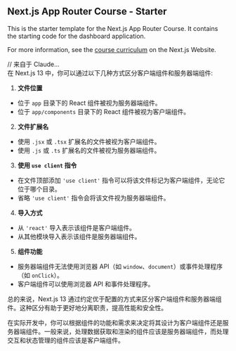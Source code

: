 ## Next.js App Router Course - Starter

This is the starter template for the Next.js App Router Course. It contains the starting code for the dashboard application.

For more information, see the [course curriculum](https://nextjs.org/learn) on the Next.js Website.


// 来自于 Claude...  
在 Next.js 13 中，你可以通过以下几种方式区分客户端组件和服务器端组件:

1. **文件位置**

- 位于 `app` 目录下的 React 组件被视为服务器端组件。
- 位于 `app/components` 目录下的 React 组件被视为客户端组件。

2. **文件扩展名**

- 使用 `.jsx` 或 `.tsx` 扩展名的文件被视为客户端组件。
- 使用 `.js` 或 `.ts` 扩展名的文件被视为服务器端组件。

3. **使用 `use client` 指令**

- 在文件顶部添加 `'use client'` 指令可以将该文件标记为客户端组件，无论它位于哪个目录。
- 省略 `'use client'` 指令会将该文件视为服务器端组件。

4. **导入方式**

- 从 `'react'` 导入表示该组件是客户端组件。
- 从其他模块导入表示该组件是服务器端组件。

5. **组件功能**

- 服务器端组件无法使用浏览器 API（如 `window`、`document`）或事件处理程序（如 `onClick`）。
- 客户端组件可以使用浏览器 API 和事件处理程序。

总的来说，Next.js 13 通过约定优于配置的方式来区分客户端组件和服务器端组件。这种区分有助于更好地分离职责，提高性能和安全性。

在实际开发中，你可以根据组件的功能和需求来决定将其设计为客户端组件还是服务器端组件。一般来说，处理数据获取和渲染的组件应该是服务器端组件，而处理交互和状态管理的组件应该是客户端组件。